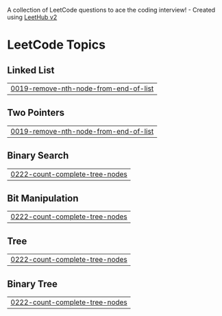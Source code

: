 A collection of LeetCode questions to ace the coding interview! - Created using [LeetHub v2](https://github.com/arunbhardwaj/LeetHub-2.0)
<!---LeetCode Topics Start-->
# LeetCode Topics
## Linked List
|  |
| ------- |
| [0019-remove-nth-node-from-end-of-list](https://github.com/JayaNirenjan45/Leetcode-Solving-Solutions/tree/master/0019-remove-nth-node-from-end-of-list) |
## Two Pointers
|  |
| ------- |
| [0019-remove-nth-node-from-end-of-list](https://github.com/JayaNirenjan45/Leetcode-Solving-Solutions/tree/master/0019-remove-nth-node-from-end-of-list) |
## Binary Search
|  |
| ------- |
| [0222-count-complete-tree-nodes](https://github.com/JayaNirenjan45/Leetcode-Solving-Solutions/tree/master/0222-count-complete-tree-nodes) |
## Bit Manipulation
|  |
| ------- |
| [0222-count-complete-tree-nodes](https://github.com/JayaNirenjan45/Leetcode-Solving-Solutions/tree/master/0222-count-complete-tree-nodes) |
## Tree
|  |
| ------- |
| [0222-count-complete-tree-nodes](https://github.com/JayaNirenjan45/Leetcode-Solving-Solutions/tree/master/0222-count-complete-tree-nodes) |
## Binary Tree
|  |
| ------- |
| [0222-count-complete-tree-nodes](https://github.com/JayaNirenjan45/Leetcode-Solving-Solutions/tree/master/0222-count-complete-tree-nodes) |
<!---LeetCode Topics End-->